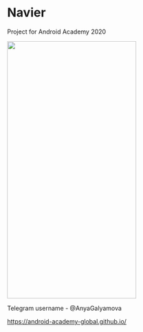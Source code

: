 # Navier
Project for Android Academy 2020

<img src="https://user-images.githubusercontent.com/51135284/107936972-5a8d8880-6f94-11eb-9c87-0eb61d5ca2d0.gif" width="300" height="600" />

Telegram username - @AnyaGalyamova

https://android-academy-global.github.io/

